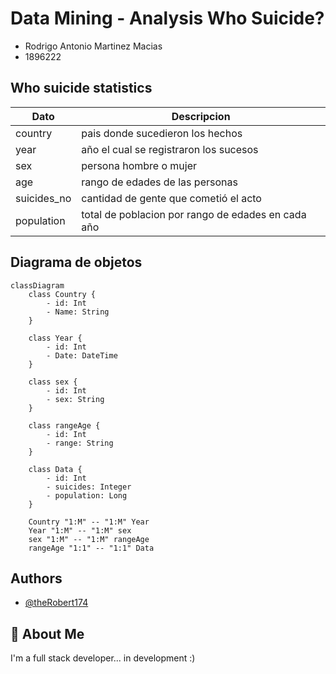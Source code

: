 
# Data Mining - Analysis Who Suicide?

* Rodrigo Antonio Martinez Macias
* 1896222

## Who suicide statistics

| Dato           | Descripcion                                                |
|----------------|------------------------------------------------------------|
| country        | pais donde sucedieron los hechos                           |
| year           | año el cual se registraron los sucesos                     |
| sex            | persona hombre o mujer                                     |
| age            | rango de edades de las personas                            |
| suicides_no    | cantidad de gente que cometió el acto                      |
| population     | total de poblacion por rango de edades en cada año         |

## Diagrama de objetos
```mermaid
classDiagram
    class Country {
        - id: Int
        - Name: String
    }

    class Year {
        - id: Int
        - Date: DateTime        
    }

    class sex {
        - id: Int
        - sex: String        
    }

    class rangeAge {
        - id: Int
        - range: String        
    }

    class Data {
        - id: Int
        - suicides: Integer
        - population: Long
    }

    Country "1:M" -- "1:M" Year
    Year "1:M" -- "1:M" sex
    sex "1:M" -- "1:M" rangeAge
    rangeAge "1:1" -- "1:1" Data
```

## Authors

- [@theRobert174](https://www.github.com/theRobert174)


## 🚀 About Me
I'm a full stack developer... in development :)

